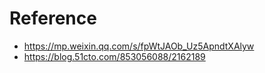 # Reference


- https://mp.weixin.qq.com/s/fpWtJAOb_Uz5ApndtXAlyw
- https://blog.51cto.com/853056088/2162189
